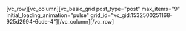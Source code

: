 <p>[vc_row][vc_column][vc_basic_grid post_type="post" max_items="9" initial_loading_animation="pulse" grid_id="vc_gid:1532500251168-925d2994-6cde-4"][/vc_column][/vc_row]</p>
